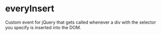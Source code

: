 everyInsert
===========

Custom event for jQuery that gets called whenever a div with the selector you specify is inserted into the DOM.